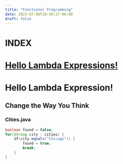 ```yaml
---
title: "Functional Programming"
date: 2023-07-06T20:39:27-06:00
draft: false
---
```



# **INDEX**


# [Hello Lambda Expressions!](#hello-lambda-expression)


# Hello Lambda Expression!

## Change the Way You Think

### Cities.java
```java
boolean found = false;
for(String city : cities) {
    if(city.equals("Chicago")) {
        found = true;
        break;
    }
}
```
